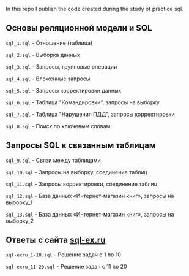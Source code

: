 In this repo I publish the code created during the study of practice sql.

## Основы реляционной модели и SQL

`sql_1.sql` - Отношение (таблица)

`sql_2.sql` - Выборка данных

`sql_3.sql` - Запросы, групповые операции

`sql_4.sql` - Вложенные запросы 

`sql_5.sql` - Запросы корректировки данных

`sql_6.sql` - Таблица "Командировки", запросы на выборку

`sql_7.sql` - Таблица "Нарушения ПДД", запросы корректировки

`sql_8.sql` - Поиск по ключевым словам

## Запросы SQL к связанным таблицам

`sql_9.sql` - Связи между таблицами

`sql_10.sql` - Запросы на выборку, соединение таблиц

`sql_11.sql` - Запросы корректировки, соединение таблиц

`sql_12.sql` - База данных «Интернет-магазин книг», запросы на выборку_1

`sql_13.sql` - База данных «Интернет-магазин книг», запросы на выборку_2

## Ответы с сайта [sql-ex.ru](https://sql-ex.ru/)

`sql-exru_1-10.sql` - Решение задач с 1 по 10

`sql-exru_11-20.sql` - Решение задач с 11 по 20